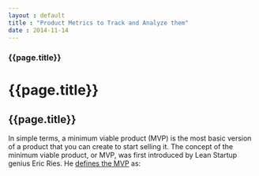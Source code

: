 ```yaml
---
layout : default
title : "Product Metrics to Track and Analyze them"
date : 2014-11-14
---
```


<link rel="stylesheet" href="{{ '../assets/css/screen.css' | relative_url }}">

### {{page.title}}
# {{page.title}}
## {{page.title}}
In simple terms, a minimum viable product (MVP) is the most basic version of a product that you can create to start selling it. The concept of the minimum viable product, or MVP, was first introduced by Lean Startup genius Eric Ries. He <ins>defines the MVP</ins> as:
